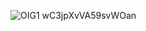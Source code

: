 ![OIG1 wC3jpXvVA59svWOan](https://github.com/Aryan4433/POWER_BI_DASHBOARDS/assets/118589541/028e84db-7688-4d3d-9936-bd98d4f0b28c)

